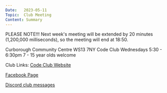 ```yaml
---
Date:   2023-05-11
Topic:  Club Meeting
Content: Summary
---
```

PLEASE NOTE!!! Next week's meeting will be extended by 20 minutes (1,200,000 milliseconds), so the meeting will end at 18:50.

Curborough Community Centre
WS13 7NY
Code Club
Wednesdays 5:30 - 6:30pm
7 - 15 year olds welcome

Club Links:
[Code Club Website](https://lichfield-code-club.github.io/)

[Facebook Page](https://www.facebook.com/LichfieldCoders)

[Discord club messages](https://discord.gg/szz6xGK)
